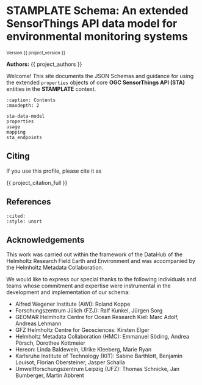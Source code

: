 # STAMPLATE Schema: An extended SensorThings API data model for environmental monitoring systems

<small>Version {{ project_version }}</small>

**Authors:** {{ project_authors }}

Welcome! This site documents the JSON Schemas and guidance for using the extended `properties` objects of core **OGC SensorThings API (STA)** entities in the **STAMPLATE** context.

```{toctree}
:caption: Contents
:maxdepth: 2

sta-data-model
properties
usage
mapping
sta_endpoints
```

## Citing

If you use this profile, please cite it as

{{ project_citation_full }}

## References

```{bibliography}
:cited:
:style: unsrt
```

## Acknowledgements

This work was carried out within the framework of the DataHub of the Helmholtz Research Field Earth and Environment and was accompanied by the Helmholtz Metadata Collaboration.

We would like to express our special thanks to the following individuals and teams whose commitment and expertise were instrumental in the development and implementation of our schema:

- Alfred Wegener Institute (AWI): Roland Koppe
- Forschungszentrum Jülich (FZJ): Ralf Kunkel, Jürgen Sorg
- GEOMAR Helmholtz Centre for Ocean Research Kiel: Marc Adolf, Andreas Lehmann
- GFZ Helmholtz Centre for Geosciences: Kirsten Elger
- Helmholtz Metadata Collaboration (HMC): Emmanuel Söding, Andrea Pörsch, Dorothee Kottmeier
- Hereon: Linda Baldewein, Ulrike Kleeberg, Marie Ryan
- Karlsruhe Institute of Technology (KIT): Sabine Barthlott, Benjamin Louisot, Florian Obersteiner, Jasper Schalla
- Umweltforschungszentrum Leipzig (UFZ): Thomas Schnicke, Jan Bumberger, Martin Abbrent


